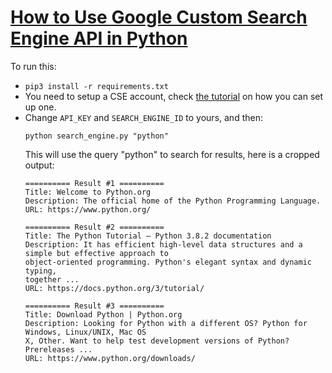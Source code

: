 # [How to Use Google Custom Search Engine API in Python](https://www.thepythoncode.com/article/use-google-custom-search-engine-api-in-python)
To run this:
- `pip3 install -r requirements.txt`
- You need to setup a CSE account, check [the tutorial](https://www.thepythoncode.com/article/use-google-custom-search-engine-api-in-python) on how you can set up one. 
- Change `API_KEY` and `SEARCH_ENGINE_ID` to yours, and then:
    ```
    python search_engine.py "python"
    ```
    This will use the query "python" to search for results, here is a cropped output:
    ```
    ========== Result #1 ==========
    Title: Welcome to Python.org
    Description: The official home of the Python Programming Language.
    URL: https://www.python.org/

    ========== Result #2 ==========
    Title: The Python Tutorial — Python 3.8.2 documentation
    Description: It has efficient high-level data structures and a simple but effective approach to 
    object-oriented programming. Python's elegant syntax and dynamic typing,
    together ...
    URL: https://docs.python.org/3/tutorial/

    ========== Result #3 ==========
    Title: Download Python | Python.org
    Description: Looking for Python with a different OS? Python for Windows, Linux/UNIX, Mac OS     
    X, Other. Want to help test development versions of Python? Prereleases ...
    URL: https://www.python.org/downloads/
    ```